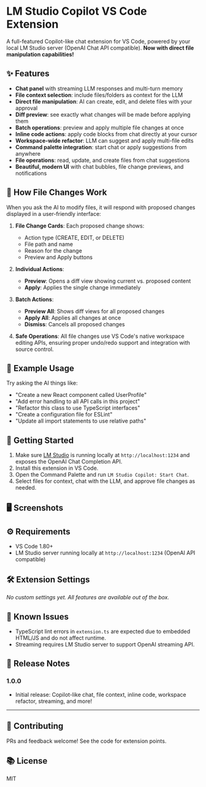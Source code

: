 # LM Studio Copilot VS Code Extension

A full-featured Copilot-like chat extension for VS Code, powered by your local LM Studio server (OpenAI Chat API compatible). **Now with direct file manipulation capabilities!**

## ✨ Features
- **Chat panel** with streaming LLM responses and multi-turn memory
- **File context selection**: include files/folders as context for the LLM
- **Direct file manipulation**: AI can create, edit, and delete files with your approval
- **Diff preview**: see exactly what changes will be made before applying them
- **Batch operations**: preview and apply multiple file changes at once
- **Inline code actions**: apply code blocks from chat directly at your cursor
- **Workspace-wide refactor**: LLM can suggest and apply multi-file edits
- **Command palette integration**: start chat or apply suggestions from anywhere
- **File operations**: read, update, and create files from chat suggestions
- **Beautiful, modern UI** with chat bubbles, file change previews, and notifications

## 🎯 How File Changes Work

When you ask the AI to modify files, it will respond with proposed changes displayed in a user-friendly interface:

1. **File Change Cards**: Each proposed change shows:
   - Action type (CREATE, EDIT, or DELETE)
   - File path and name
   - Reason for the change
   - Preview and Apply buttons

2. **Individual Actions**:
   - **Preview**: Opens a diff view showing current vs. proposed content
   - **Apply**: Applies the single change immediately

3. **Batch Actions**:
   - **Preview All**: Shows diff views for all proposed changes
   - **Apply All**: Applies all changes at once
   - **Dismiss**: Cancels all proposed changes

4. **Safe Operations**: All file changes use VS Code's native workspace editing APIs, ensuring proper undo/redo support and integration with source control.

## 💬 Example Usage

Try asking the AI things like:
- "Create a new React component called UserProfile"
- "Add error handling to all API calls in this project"
- "Refactor this class to use TypeScript interfaces"
- "Create a configuration file for ESLint"
- "Update all import statements to use relative paths"

## 🚀 Getting Started
1. Make sure [LM Studio](https://lmstudio.ai/) is running locally at `http://localhost:1234` and exposes the OpenAI Chat Completion API.
2. Install this extension in VS Code.
3. Open the Command Palette and run `LM Studio Copilot: Start Chat`.
4. Select files for context, chat with the LLM, and approve file changes as needed.

## 🖥️ Screenshots
<!-- Add screenshots of the chat panel, file context selection, and diff preview here -->

## ⚙️ Requirements
- VS Code 1.80+
- LM Studio server running locally at `http://localhost:1234` (OpenAI API compatible)

## 🛠️ Extension Settings
_No custom settings yet. All features are available out of the box._

## 📝 Known Issues
- TypeScript lint errors in `extension.ts` are expected due to embedded HTML/JS and do not affect runtime.
- Streaming requires LM Studio server to support OpenAI streaming API.

## 📢 Release Notes
### 1.0.0
- Initial release: Copilot-like chat, file context, inline code, workspace refactor, streaming, and more!

---

## 🤝 Contributing
PRs and feedback welcome! See the code for extension points.

## 📚 License
MIT
